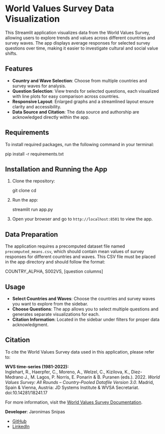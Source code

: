 # World Values Survey Data Visualization

This Streamlit application visualizes data from the World Values Survey, allowing users to explore trends and values across different countries and survey waves. The app displays average responses for selected survey questions over time, making it easier to investigate cultural and social value shifts.

## Features

- **Country and Wave Selection**: Choose from multiple countries and survey waves for analysis.
- **Question Selection**: View trends for selected questions, each visualized with line plots for easy comparison across countries.
- **Responsive Layout**: Enlarged graphs and a streamlined layout ensure clarity and accessibility.
- **Data Source and Citation**: The data source and authorship are acknowledged directly within the app.

## Requirements

To install required packages, run the following command in your terminal:

pip install -r requirements.txt

## Installation and Running the App

1. Clone the repository:

   git clone <repository-url>
   cd <repository-directory>

2. Run the app:

   streamlit run app.py

3. Open your browser and go to `http://localhost:8501` to view the app.

## Data Preparation

The application requires a precomputed dataset file named `precomputed_means.csv`, which should contain mean values of survey responses for different countries and waves. This CSV file must be placed in the app directory and should follow the format:

COUNTRY_ALPHA, S002VS, [question columns]

## Usage

- **Select Countries and Waves**: Choose the countries and survey waves you want to explore from the sidebar.
- **Choose Questions**: The app allows you to select multiple questions and generates separate visualizations for each.
- **Citation Information**: Located in the sidebar under filters for proper data acknowledgment.

## Citation

To cite the World Values Survey data used in this application, please refer to:

**WVS time-series (1981-2022):**  
Inglehart, R., Haerpfer, C., Moreno, A., Welzel, C., Kizilova, K., Diez-Medrano J., M. Lagos, P. Norris, E. Ponarin & B. Puranen (eds.). 2022. *World Values Survey: All Rounds – Country-Pooled Datafile Version 3.0*. Madrid, Spain & Vienna, Austria: JD Systems Institute & WVSA Secretariat. doi:10.14281/18241.17  

For more information, visit the [World Values Survey Documentation](https://www.worldvaluessurvey.org/WVSDocumentationWVL.jsp).

**Developer**: Jaronimas Snipas  
- [GitHub](https://github.com/jaronimas-codes)  
- [LinkedIn](https://www.linkedin.com/in/jaronimas-snipas/)
